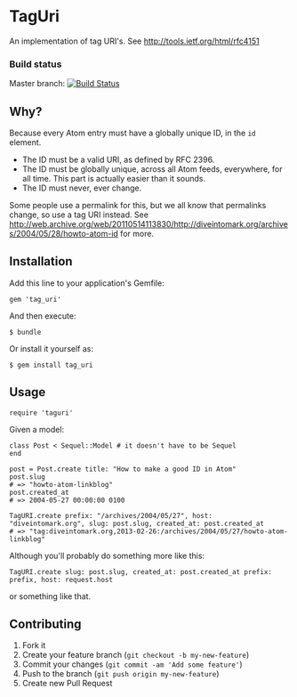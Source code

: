 # TagUri

An implementation of tag URI's.
See http://tools.ietf.org/html/rfc4151

### Build status ###

Master branch:
[![Build Status](https://travis-ci.org/yb66/tag-uri.png?branch=master)](https://travis-ci.org/yb66/tag-uri)

## Why? ##

Because every Atom entry must have a globally unique ID, in the `id` element. 

* The ID must be a valid URI, as defined by RFC 2396.
* The ID must be globally unique, across all Atom feeds, everywhere, for all time. This part is actually easier than it sounds.
* The ID must never, ever change.

Some people use a permalink for this, but we all know that permalinks change, so use a tag URI instead. See http://web.archive.org/web/20110514113830/http://diveintomark.org/archives/2004/05/28/howto-atom-id for more.


## Installation

Add this line to your application's Gemfile:

    gem 'tag_uri'

And then execute:

    $ bundle

Or install it yourself as:

    $ gem install tag_uri

## Usage

    require 'taguri'

Given a model:

    class Post < Sequel::Model # it doesn't have to be Sequel
    end

    post = Post.create title: "How to make a good ID in Atom"
    post.slug
    # => "howto-atom-linkblog"
    post.created_at
    # => 2004-05-27 00:00:00 0100
    
    TagURI.create prefix: "/archives/2004/05/27", host: "diveintomark.org", slug: post.slug, created_at: post.created_at
    # => "tag:diveintomark.org,2013-02-26:/archives/2004/05/27/howto-atom-linkblog"

Although you'll probably do something more like this:

    TagURI.create slug: post.slug, created_at: post.created_at prefix: prefix, host: request.host

or something like that.


## Contributing

1. Fork it
2. Create your feature branch (`git checkout -b my-new-feature`)
3. Commit your changes (`git commit -am 'Add some feature'`)
4. Push to the branch (`git push origin my-new-feature`)
5. Create new Pull Request
